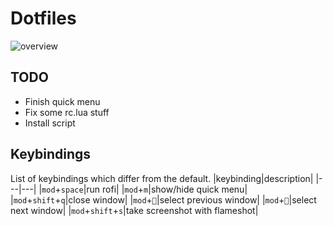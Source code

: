# Dotfiles
![overview](./resources/overview.png "Overview")
## TODO
- Finish quick menu
- Fix some rc.lua stuff
- Install script
## Keybindings
List of keybindings which differ from the default.
|keybinding|description|
|---|---|
|`mod`+`space`|run rofi|
|`mod`+`m`|show/hide quick menu|
|`mod`+`shift`+`q`|close window|
|`mod`+`󰁍`|select previous window|
|`mod`+`󰁔`|select next window|
|`mod`+`shift`+`s`|take screenshot with flameshot|
